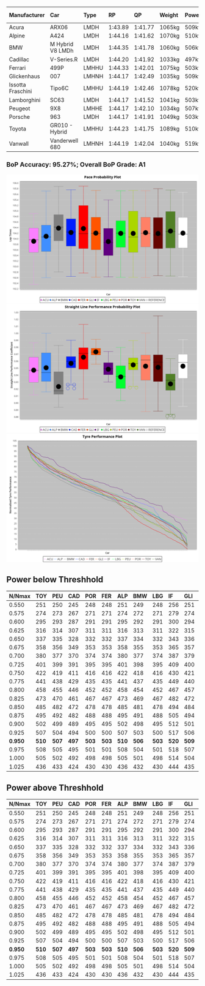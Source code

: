 |Manufacturer|Car|Type|RP|QP|Weight|Power¹|Threshhold|PINC|Power²|E/Stint|AVG Vmax|FDS|RDLC|L/Stint|BOP-Grade|ModelAccuracy|ModelPoints|Match%|
|:-|:-|:-|:-|:-|:-|:-|:-|:-|:-|:-|:-|:-|:-|:-|:-|:-|:-|:-|
|Acura|ARX06|LMDH|1:43.89|1:41.77|1065kg|509kw|210.0kph|0%|509kw|904MJ|293.74kph|-|1.00|33|-C2|100.00%|995|71.89%|
|Alpine|A424|LMDH|1:44.16|1:41.62|1070kg|510kw|210.0kph|0%|510kw|905MJ|294.18kph|-|1.00|33|~A1|81.46%|523|100.00%|
|BMW|M Hybrid V8 LMDh|LMDH|1:44.35|1:41.78|1060kg|506kw|210.0kph|0%|506kw|892MJ|290.03kph|-|1.02|33|~A1|98.60%|1690|96.05%|
|Cadillac|V-Series.R|LMDH|1:44.20|1:41.92|1033kg|497kw|210.0kph|0%|497kw|871MJ|294.72kph|-|1.03|33|~A1|98.38%|1765|96.25%|
|Ferrari|499P|LMHHU|1:44.33|1:42.01|1075kg|503kw|210.0kph|0%|503kw|887MJ|295.83kph|190kph|1.02|33|~A1|92.24%|2247|100.00%|
|Glickenhaus|007|LMHNH|1:44.17|1:42.49|1035kg|509kw|210.0kph|0%|509kw|904MJ|298.83kph|-|0.95|33|+A2|96.18%|554|90.07%|
|Issotta Fraschini|Tipo6C|LMHHU|1:44.19|1:42.46|1078kg|520kw|210.0kph|0%|520kw|922MJ|294.29kph|190kph|1.03|33|+A2|66.67%|96|92.94%|
|Lamborghini|SC63|LMDH|1:44.17|1:41.52|1041kg|503kw|210.0kph|0%|503kw|884MJ|292.64kph|-|1.05|33|~A1|96.77%|419|96.01%|
|Peugeot|9X8|LMHHE|1:44.17|1:42.10|1034kg|507kw|210.0kph|0%|507kw|899MJ|295.34kph|150kph|1.03|33|~A1|87.65%|1795|100.00%|
|Porsche|963|LMDH|1:44.17|1:41.91|1049kg|503kw|210.0kph|0%|503kw|887MJ|294.75kph|-|1.02|33|~A1|96.81%|5438|100.00%|
|Toyota|GR010 - Hybrid|LMHHU|1:44.23|1:41.75|1089kg|510kw|210.0kph|0%|510kw|905MJ|293.63kph|190kph|1.01|33|~A1|86.04%|1751|100.00%|
|Vanwall|Vanderwell 680|LMHNH|1:44.19|1:42.04|1040kg|519kw|210.0kph|0%|519kw|901MJ|291.41kph|-|1.00|33|~A1|91.42%|501|100.00%|

### BoP Accuracy: 95.27%; Overall BoP Grade: A1
![PACECHART](./IMG/ACOMETHOD.png)
![STRAIGHTLINEPERFORMANCECHART](./IMG/ACOMETHOD_sp.png)
![TYREPERFORMANCECHART](./IMG/ACOMETHOD_tw.png)

## Power below Threshhold
|N/Nmax|TOY|PEU|CAD|POR|FER|ALP|BMW|LBG|IF|GLI|VAN|ACU|
|:-|:-|:-|:-|:-|:-|:-|:-|:-|:-|:-|:-|:-|
|0.550|251|250|245|248|248|251|249|248|256|251|256|251|
|0.575|274|273|267|271|271|274|272|271|279|274|279|274|
|0.600|295|293|287|291|291|295|292|291|300|294|299|294|
|0.625|316|314|307|311|311|316|313|311|322|315|321|315|
|0.650|337|335|328|332|332|337|334|332|343|336|342|336|
|0.675|358|356|349|353|353|358|355|353|365|357|364|357|
|0.700|380|377|370|374|374|380|377|374|387|379|386|379|
|0.725|401|399|391|395|395|401|398|395|409|400|408|400|
|0.750|422|419|411|416|416|422|418|416|430|421|429|421|
|0.775|441|438|429|435|435|441|437|435|449|440|448|440|
|0.800|458|455|446|452|452|458|454|452|467|457|466|457|
|0.825|473|470|461|467|467|473|469|467|482|472|481|472|
|0.850|485|482|472|478|478|485|481|478|494|484|493|484|
|0.875|495|492|482|488|488|495|491|488|505|494|504|494|
|0.900|502|499|489|495|495|502|498|495|512|501|511|501|
|0.925|507|504|494|500|500|507|503|500|517|506|516|506|
|**0.950**|**510**|**507**|**497**|**503**|**503**|**510**|**506**|**503**|**520**|**509**|**519**|**509**|
|0.975|508|505|495|501|501|508|504|501|518|507|517|507|
|1.000|505|502|492|498|498|505|501|498|514|504|513|504|
|1.025|436|433|424|430|430|436|432|430|444|435|443|435|

## Power above Threshhold
|N/Nmax|TOY|PEU|CAD|POR|FER|ALP|BMW|LBG|IF|GLI|VAN|ACU|
|:-|:-|:-|:-|:-|:-|:-|:-|:-|:-|:-|:-|:-|
|0.550|251|250|245|248|248|251|249|248|256|251|256|251|
|0.575|274|273|267|271|271|274|272|271|279|274|279|274|
|0.600|295|293|287|291|291|295|292|291|300|294|299|294|
|0.625|316|314|307|311|311|316|313|311|322|315|321|315|
|0.650|337|335|328|332|332|337|334|332|343|336|342|336|
|0.675|358|356|349|353|353|358|355|353|365|357|364|357|
|0.700|380|377|370|374|374|380|377|374|387|379|386|379|
|0.725|401|399|391|395|395|401|398|395|409|400|408|400|
|0.750|422|419|411|416|416|422|418|416|430|421|429|421|
|0.775|441|438|429|435|435|441|437|435|449|440|448|440|
|0.800|458|455|446|452|452|458|454|452|467|457|466|457|
|0.825|473|470|461|467|467|473|469|467|482|472|481|472|
|0.850|485|482|472|478|478|485|481|478|494|484|493|484|
|0.875|495|492|482|488|488|495|491|488|505|494|504|494|
|0.900|502|499|489|495|495|502|498|495|512|501|511|501|
|0.925|507|504|494|500|500|507|503|500|517|506|516|506|
|**0.950**|**510**|**507**|**497**|**503**|**503**|**510**|**506**|**503**|**520**|**509**|**519**|**509**|
|0.975|508|505|495|501|501|508|504|501|518|507|517|507|
|1.000|505|502|492|498|498|505|501|498|514|504|513|504|
|1.025|436|433|424|430|430|436|432|430|444|435|443|435|
